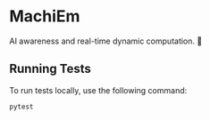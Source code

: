 # MachiEm

AI awareness and real-time dynamic computation. 🤖

## Running Tests

To run tests locally, use the following command:

```bash
pytest
 
